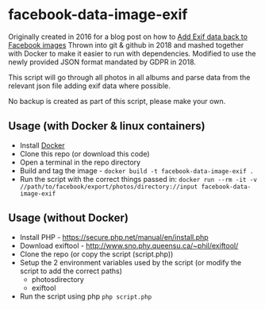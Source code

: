 # facebook-data-image-exif

Originally created in 2016 for a blog post on how to [Add Exif data back to Facebook images](https://addshore.com/2016/09/add-exif-data-back-to-facebook-images/)
Thrown into git & github in 2018 and mashed together with Docker to make it easier to run with dependencies. Modified to use the newly provided JSON format mandated by GDPR in 2018.

This script will go through all photos in all albums and parse data from the relevant json file adding exif data where possible.

No backup is created as part of this script, please make your own.

## Usage (with Docker & linux containers)

 - Install [Docker](https://www.docker.com/community-edition#/download)
 - Clone this repo (or download this code)
 - Open a terminal in the repo directory
 - Build and tag the image - `docker build -t facebook-data-image-exif .`
 - Run the script with the correct things passed in: `docker run --rm -it -v //path/to/facebook/export/photos/directory://input facebook-data-image-exif`

## Usage (without Docker)

 - Install PHP - https://secure.php.net/manual/en/install.php
 - Download exiftool - http://www.sno.phy.queensu.ca/~phil/exiftool/
 - Clone the repo (or copy the script (script.php))
 - Setup the 2 environment variables used by the script (or modify the script to add the correct paths)
   - photosdirectory
   - exiftool
 - Run the script using php `php script.php`